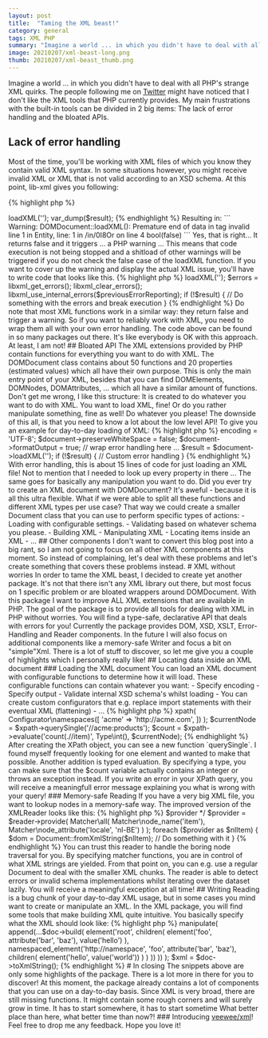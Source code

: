 ```yaml
---
layout: post
title:  "Taming the XML beast!"
category: general
tags: XML PHP
summary: "Imagine a world ... in which you didn't have to deal with all PHP's strange XML quirks. The people following me on Twitter might have noticed that I don't like the XML tools that PHP currently provides. My main frustrations with the built-in tools can be divided in 2 big items: The lack of error handling and the bloated APIs."
image: 20210207/xml-beast-long.png
thumb: 20210207/xml-beast_thumb.png
---
```

  
<p>
Imagine a world ... in which you didn't have to deal with all PHP's strange XML quirks.
The people following me on <a href="https://twitter.com/toonverwerft" target="_blank">Twitter</a> might have noticed that I don't like the XML tools that PHP currently provides.
My main frustrations with the built-in tools can be divided in 2 big items: The lack of error handling and the bloated APIs.
</p>

## Lack of error handling

Most of the time, you'll be working with XML files of which you know they contain valid XML syntax.
In some situations however, you might receive invalid XML or XML that is not valid according to an XSD schema.
At this point, lib-xml gives you following:

{% highlight php %}
<?php

$doc = new DOMDocument();
$result = $doc->loadXML('<invalid>');

var_dump($result);
{% endhighlight %}

Resulting in:

```
Warning: DOMDocument::loadXML():
  Premature end of data in tag invalid line 1 in Entity,
  line: 1 in /in/0I8Or on line 4
  
bool(false)
```

Yes, that is right... It returns false and it triggers ... a PHP warning ...
This means that code execution is not being stopped and a shitload of other warnings will be triggered if you do not check the false case of the loadXML function.

If you want to cover up the warning and display the actual XML issue, you'll have to write code that looks like this.

{% highlight php %}
<?php

$doc = new DOMDocument();

$previousErrorReporting = libxml_use_internal_errors(true);
libxml_clear_errors();

$result = $doc->loadXML('<invalid>');

$errors = libxml_get_errors();
libxml_clear_errors();
libxml_use_internal_errors($previousErrorReporting);

if (!$result) {
    // Do something with the errors and break execution
}
{% endhighlight %}

Do note that most XML functions work in a similar way: they return false and trigger a warning.
So if you want to reliably work with XML, you need to wrap them all with your own error handling.

The code above can be found in so many packages out there.
It's like everybody is OK with this approach.
At least, I am not!

## Bloated API

The XML extensions provided by PHP contain functions for everything you want to do with XML.
The DOMDocument class contains about 50 functions and 20 properties (estimated values) which all have their own purpose.
This is only the main entry point of your XML, besides that you can find DOMElements, DOMNodes, DOMAttributes, ... which all have a similar amount of functions.

Don't get me wrong, I like this structure: It is created to do whatever you want to do with XML.
You want to load XML, fine! Or do you rather manipulate something, fine as well! Do whatever you please!
The downside of this all, is that you need to know a lot about the low level API!

To give you an example for day-to-day loading of XML:

{% highlight php %}
<?php

$document = new DOMDocument();
$document->encoding = 'UTF-8';
$document->preserveWhiteSpace = false;
$document->formatOutput = true;

// wrap error handling here ...
$result = $document->loadXML('<root />');

if (!$result) {
    // Custom error handling
}
{% endhighlight %}

With error handling, this is about 15 lines of code for just loading an XML file!
Not to mention that I needed to look up every property in there ...

The same goes for basically any manipulation you want to do.
Did you ever try to create an XML document with DOMDocument? It's aweful - because it is all this ultra flexible.

What if we were able to split all these functions and different XML types per use case?
That way we could create a smaller Document class that you can use to perform specific types of actions:

- Loading with configurable settings.
- Validating based on whatever schema you please.
- Building XML
- Manipulating XML
- Locating items inside an XML 
- ...


## Other components

I don't want to convert this blog post into a big rant, so I am not going to focus on all other XML components at this moment.
So instead of complaining, let's deal with these problems and let's create something that covers these problems instead.



# XML without worries

In order to tame the XML beast, I decided to create yet another package.
It's not that there isn't any XML library out there, but most focus on 1 specific problem or are bloated wrappers around DOMDocument.
With this package I want to improve ALL XML extensions that are available in PHP.

The goal of the package is to provide all tools for dealing with XML in PHP without worries.
You will find a type-safe, declarative API that deals with errors for you!

Currently the package provides DOM, XSD, XSLT, Error-Handling and Reader components.
In the future I will also focus on additional components like a memory-safe Writer and focus a bit on "simple"Xml.
There is a lot of stuff to discover, so let me give you a couple of highlights which I personally really like!


## Locating data inside an XML document

### Loading the XML document

You can load an XML document with configurable functions to determine how it will load.
These configurable functions can contain whatever you want: 

- Specify encoding
- Specify output
- Validate internal XSD schema's whilst loading
- You can create custom configurators that e.g. replace import statements with their eventual XML (flattening)
- ...

{% highlight php %}
<?php

use VeeWee\XML\DOM\Configurator;
use VeeWee\XML\DOM\Document;
use VeeWee\XML\DOM\Loader;
use VeeWee\XML\DOM\Validator;

$doc = Document::configure(
    Configurator\utf8(),
    Configurator\trim_spaces(),
    Configurator\Loader(
      Loader\xml_file_loader('data.xml')
    ),
    Configurator\validator(
        Validator\internal_xsd_validator()
    )
);
{% endhighlight %}


### XPath improvements

Next up is the actual querying. You start of by configuring how you want to create your XPath object.
In this case, you can configure it with lookup namespaces:

{% highlight php %}
<?php

use Psl\Type;
use VeeWee\XML\DOM\Xpath\Configurator;

$xpath = $doc->xpath(
    Configurator\namespaces([
        'acme' => 'http://acme.com',
    ])
);

$currentNode = $xpath->querySingle('//acme:products');
$count = $xpath->evaluate('count(.//item)', Type\int(), $currentNode);
{% endhighlight %}

After creating the XPath object, you can see a new function `querySingle`. 
I found myself frequently looking for one element and wanted to make that possible.
Another addition is typed evaluation.
By specifying a type, you can make sure that the $count variable actually contains an integer or throws an exception instead.

If you write an error in your XPath query, you will receive a meaningfull error message explaining you what is wrong with your query!

### Memory-safe Reading

If you have a very big XML file, you want to lookup nodes in a memory-safe way.
The improved version of the XMLReader looks like this:

{% highlight php %}
<?php

use VeeWee\Xml\Dom\Document;
use VeeWee\Xml\Reader\Configurator;
use VeeWee\Xml\Reader\Reader;
use VeeWee\Xml\Reader\Matcher;

$reader = Reader::fromXmlFile(
    'large-data.xml',
    Configurator\xsd_schema('schema.xsd')
);

/** @var \Generator<string> $provider */
$provider = $reader->provide(
    Matcher\all(
        Matcher\node_name('item'),
        Matcher\node_attribute('locale', 'nl-BE')
    )
);

foreach ($provider as $nlItem) {
    $dom = Document::fromXmlString($nlItem);
    // Do something with it
}
{% endhighlight %}

You can trust this reader to handle the boring node traversal for you.
By specifying matcher functions, you are in control of what XML strings are yielded.
From that point on, you can e.g. use a regular Document to deal with the smaller XML chunks.

The reader is able to detect errors or invalid schema implementations whilst iterating over the dataset lazily.
You will receive a meaningful exception at all time!

## Writing

Reading is a bug chunk of your day-to-day XML usage, but in some cases you mind want to create or manipulate an XML.
In the XML package, you will find some tools that make building XML quite intuitive.
You basically specify what the XML should look like:

{% highlight php %}
<?php

use VeeWee\Xml\Dom\Document;
use function VeeWee\Xml\Dom\Builder\attribute;
use function VeeWee\Xml\Dom\Builder\children;
use function VeeWee\Xml\Dom\Builder\element;
use function VeeWee\Xml\Dom\Builder\namespaced_element;
use function VeeWee\Xml\Dom\Builder\value;
use function VeeWee\Xml\Dom\Manipulator\append;

$doc = Document::empty();
$doc->manipulate(
    append(...$doc->build(
        element('root', children(
            element('foo',
                attribute('bar', 'baz'),
                value('hello')
            ),
            namespaced_element('http://namespace', 'foo',
                attribute('bar', 'baz'),
                children(
                    element('hello', value('world'))
                )
            )
        ))
    ))
);

$xml = $doc->toXmlString();

{% endhighlight %}


# In closing

The snippets above are only some highlights of the package.
There is a lot more in there for you to discover!

At this moment, the package already contains a lot of components that you can use on a day-to-day basis.
Since XML is very broad, there are still missing functions.
It might contain some rough corners and will surely grow in time.

It has to start somewhere, it has to start sometime
What better place than here, what better time than now?!

### Introducing <a href="https://github.com/veewee/xml" target="_blank">veewee/xml</a>!

Feel free to drop me any feedback.

Hope you love it!
